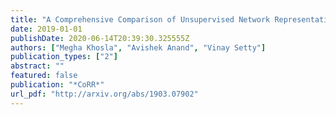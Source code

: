 ```yaml
---
title: "A Comprehensive Comparison of Unsupervised Network Representation Learning Methods"
date: 2019-01-01
publishDate: 2020-06-14T20:39:30.325555Z
authors: ["Megha Khosla", "Avishek Anand", "Vinay Setty"]
publication_types: ["2"]
abstract: ""
featured: false
publication: "*CoRR*"
url_pdf: "http://arxiv.org/abs/1903.07902"
---
```


